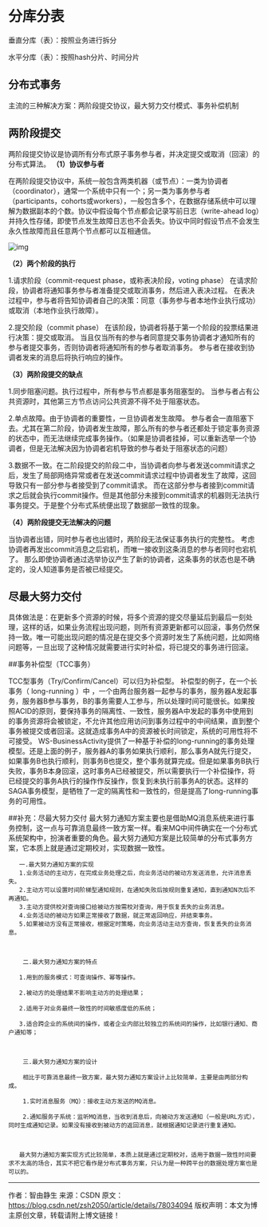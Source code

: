 # 分库分表

垂直分库（表）：按照业务进行拆分

水平分库（表）：按照hash分片、时间分片

## 分布式事务

主流的三种解决方案：两阶段提交协议，最大努力交付模式、事务补偿机制

## 两阶段提交

两阶段提交协议是协调所有分布式原子事务参与者，并决定提交或取消（回滚）的分布式算法。
**（1）协议参与者**

在两阶段提交协议中，系统一般包含两类机器（或节点）：一类为协调者（coordinator），通常一个系统中只有一个；另一类为事务参与者（participants，cohorts或workers），一般包含多个，在数据存储系统中可以理解为数据副本的个数。协议中假设每个节点都会记录写前日志（write-ahead log）并持久性存储，即使节点发生故障日志也不会丢失。协议中同时假设节点不会发生永久性故障而且任意两个节点都可以互相通信。

![img](https://images2015.cnblogs.com/blog/524341/201607/524341-20160718200514638-1914892480.png)

**（2）两个阶段的执行**

1.请求阶段（commit-request phase，或称表决阶段，voting phase）
在请求阶段，协调者将通知事务参与者准备提交或取消事务，然后进入表决过程。
在表决过程中，参与者将告知协调者自己的决策：同意（事务参与者本地作业执行成功）或取消（本地作业执行故障）。

2.提交阶段（commit phase）
在该阶段，协调者将基于第一个阶段的投票结果进行决策：提交或取消。
当且仅当所有的参与者同意提交事务协调者才通知所有的参与者提交事务，否则协调者将通知所有的参与者取消事务。
参与者在接收到协调者发来的消息后将执行响应的操作。

**（3）两阶段提交的缺点**

1.同步阻塞问题。执行过程中，所有参与节点都是事务阻塞型的。
当参与者占有公共资源时，其他第三方节点访问公共资源不得不处于阻塞状态。

2.单点故障。由于协调者的重要性，一旦协调者发生故障。
参与者会一直阻塞下去。尤其在第二阶段，协调者发生故障，那么所有的参与者还都处于锁定事务资源的状态中，而无法继续完成事务操作。（如果是协调者挂掉，可以重新选举一个协调者，但是无法解决因为协调者宕机导致的参与者处于阻塞状态的问题）

3.数据不一致。在二阶段提交的阶段二中，当协调者向参与者发送commit请求之后，发生了局部网络异常或者在发送commit请求过程中协调者发生了故障，这回导致只有一部分参与者接受到了commit请求。
而在这部分参与者接到commit请求之后就会执行commit操作。但是其他部分未接到commit请求的机器则无法执行事务提交。于是整个分布式系统便出现了数据部一致性的现象。

**（4）两阶段提交无法解决的问题**

当协调者出错，同时参与者也出错时，两阶段无法保证事务执行的完整性。
考虑协调者再发出commit消息之后宕机，而唯一接收到这条消息的参与者同时也宕机了。
那么即使协调者通过选举协议产生了新的协调者，这条事务的状态也是不确定的，没人知道事务是否被已经提交。



## 尽最大努力交付

具体做法是：在更新多个资源的时候，将多个资源的提交尽量延后到最后一刻处理，这样的话，如果业务流程出现问题，则所有资源更新都可以回滚，事务仍然保持一致。唯一可能出现问题的情况是在提交多个资源时发生了系统问题，比如网络问题等，一旦出现了这种情况就需要进行实时补偿，将已提交的事务进行回滚。



##事务补偿型（TCC事务）

TCC型事务（Try/Confirm/Cancel）可以归为补偿型。
补偿型的例子，在一个长事务（ long-running ）中 ，一个由两台服务器一起参与的事务，服务器A发起事务，服务器B参与事务，B的事务需要人工参与，所以处理时间可能很长。如果按照ACID的原则，要保持事务的隔离性、一致性，服务器A中发起的事务中使用到的事务资源将会被锁定，不允许其他应用访问到事务过程中的中间结果，直到整个事务被提交或者回滚。这就造成事务A中的资源被长时间锁定，系统的可用性将不可接受。
WS-BusinessActivity提供了一种基于补偿的long-running的事务处理模型。还是上面的例子，服务器A的事务如果执行顺利，那么事务A就先行提交，如果事务B也执行顺利，则事务B也提交，整个事务就算完成。但是如果事务B执行失败，事务B本身回滚，这时事务A已经被提交，所以需要执行一个补偿操作，将已经提交的事务A执行的操作作反操作，恢复到未执行前事务A的状态。这样的SAGA事务模型，是牺牲了一定的隔离性和一致性的，但是提高了long-running事务的可用性。



##补充：尽最大努力交付
最大努力通知方案主要也是借助MQ消息系统来进行事务控制，这一点与可靠消息最终一致方案一样。看来MQ中间件确实在一个分布式系统架构中，扮演者重要的角色。最大努力通知方案是比较简单的分布式事务方案，它本质上就是通过定期校对，实现数据一致性。



       一.最大努力通知方案的实现
       1.业务活动的主动方，在完成业务处理之后，向业务活动的被动方发送消息，允许消息丢失。
       2.主动方可以设置时间阶梯型通知规则，在通知失败后按规则重复通知，直到通知N次后不再通知。
       3.主动方提供校对查询接口给被动方按需校对查询，用于恢复丢失的业务消息。
       4.业务活动的被动方如果正常接收了数据，就正常返回响应，并结束事务。
       5.如果被动方没有正常接收，根据定时策略，向业务活动主动方查询，恢复丢失的业务消息。



        二.最大努力通知方案的特点
    
       1.用到的服务模式：可查询操作、幂等操作。
    
       2.被动方的处理结果不影响主动方的处理结果；
    
       2.适用于对业务最终一致性的时间敏感度低的系统；
    
       3.适合跨企业的系统间的操作，或者企业内部比较独立的系统间的操作，比如银行通知、商户通知等；



        三.最大努力通知方案的设计
    
        相比于可靠消息最终一致方案，最大努力通知方案设计上比较简单，主要是由两部分构成。
    
        1.实时消息服务（MQ）：接收主动方发送的MQ消息。
    
        2.通知服务子系统：监听MQ消息，当收到消息后，向被动方发送通知（一般是URL方式），同时生成通知记录。如果没有接收到被动方的返回消息，就根据通知记录进行重复通知。



       最大努力通知方案实现方式比较简单，本质上就是通过定期校对，适用于数据一致性时间要求不太高的场合，其实不把它看作是分布式事务方案，只认为是一种跨平台的数据处理方案也是可以的。
---------------------
作者：智由静生 
来源：CSDN 
原文：https://blog.csdn.net/zsh2050/article/details/78034094 
版权声明：本文为博主原创文章，转载请附上博文链接！